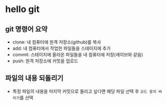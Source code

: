 # hello git

## git 명령어 요약

- clone: 내 컴퓨터에 원격 저장소(github)를 복사
- add: 내 컴퓨터에서 작업한 파일들을 스테이지에 추가
- commit: 스테이지에 올라온 파일들을 내 컴퓨터에 저장(세이브와 같음)
- push: 원격 저장소에 커밋을 업로드

## 파일의 내용 되돌리기

- 특정 파일의 내용을 마지막 커밋으로 돌리고 싶다면 해당 파일 선택 후 `코드 뭉치 버리기`를 선택


